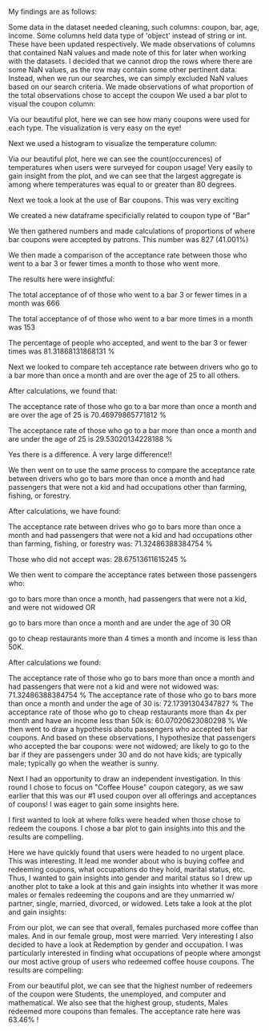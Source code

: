 My findings are as follows:

Some data in the dataset needed cleaning, such columns: coupon, bar, age, income. Some columns held data type of 'object' instead of string or int. These have been updated respectively.
We made observations of columns that contained NaN values and made note of this for later when working with the datasets.
I decided that we cannot drop the rows where there are some NaN values, as the row may contain some other pertinent data. Instead, when we run our searches, we can simply excluded NaN values based on our search criteria.
We made observations of what proportion of the total observations chose to accept the coupon
We used a bar plot to visual the coupon column:


Via our beautiful plot, here we can see how many coupons were used for each type. The visualization is very easy on the eye!

Next we used a histogram to visualize the temperature column:



Via our beautiful plot, here we can see the count(occurences) of temperatures when users were surveyed for coupon usage! Very easily to gain insight from the plot, and we can see that the largest aggregate is among where temperatures was equal to or greater than 80 degrees.

Next we took a look at the use of Bar coupons. This was very exciting

We created a new dataframe specificially related to coupon type of "Bar"

We then gathered numbers and made calculations of proportions of where bar coupons were accepted by patrons. This number was 827 (41.001%)

We then made a comparison of the acceptance rate between those who went to a bar 3 or fewer times a month to those who went more.

The results here were insightful:

The total acceptance of of those who went to a bar 3 or fewer times in a month was 666

The total acceptance of of those who went to a bar more times in a month was 153

The percentage of people who accepted, and went to the bar 3 or fewer times was 81.31868131868131 %

Next we looked to compare teh acceptance rate between drivers who go to a bar more than once a month and are over the age of 25 to all others.

After calculations, we found that:

The acceptance rate of those who go to a bar more than once a month and are over the age of 25 is 70.46979865771812 %

The acceptance rate of those who go to a bar more than once a month and are under the age of 25 is 29.53020134228188 %

Yes there is a difference. A very large difference!!

We then went on to use the same process to compare the acceptance rate between drivers who go to bars more than once a month and had passengers that were not a kid and had occupations other than farming, fishing, or forestry.

After calculations, we have found:

The acceptance rate between drives who go to bars more than once a month and had passengers that were not a kid and had occupations other than farming, fishing, or forestry was: 71.32486388384754 %

Those who did not accept was: 28.67513611615245 %

We then went to compare the acceptance rates between those passengers who:

go to bars more than once a month, had passengers that were not a kid, and were not widowed OR

go to bars more than once a month and are under the age of 30 OR

go to cheap restaurants more than 4 times a month and income is less than 50K.

After calculations we found:

The acceptance rate of those who go to bars more than once a month and had passengers that were not a kid and were not widowed was: 71.32486388384754 %
The acceptance rate of those who go to bars more than once a month and under the age of 30 is: 72.17391304347827 %
The acceptance rate of those who go to cheap restaurants more than 4x per month and have an income less than 50k is: 60.07020623080298 %
We then went to draw a hypothesis abotu passengers who accepted teh bar coupons. And based on these observations, I hypothesize that passengers who accepted the bar coupons: were not widowed; are likely to go to the bar if they are passengers under 30 and do not have kids; are typically male; typically go when the weather is sunny.

Next I had an opportunity to draw an independent investigation. In this round I chose to focus on "Coffee House" coupon category, as we saw earlier that this was our #1 used coupon over all offerings and acceptances of coupons! I was eager to gain some insights here.

I first wanted to look at where folks were headed when those chose to redeem the coupons. I chose a bar plot to gain insights into this and the results are compelling.



Here we have quickly found that users were headed to no urgent place. This was interesting. It lead me wonder about who is buying coffee and redeeming coupons, what occupations do they hold, marital status, etc.
Thus, I wanted to gain insights into gender and marital status so I drew up another plot to take a look at this and gain insights into whether it was more males or females redeeming the coupons and are they unmarried w/ partner, single, married, divorced, or widowed. Lets take a look at the plot and gain insights:


From our plot, we can see that overall, females purchased more coffee than males. And in our female group, most were married. Very interesting
I also decided to have a look at Redemption by gender and occupation. I was particularly interested in finding what occupations of people where amongst our most active group of users who redeemed coffee house coupons. The results are compelling:


From our beautiful plot, we can see that the highest number of redeemers of the coupon were Students, the unemployed, and computer and mathematical. We also see that the highest group, students, Males redeemed more coupons than females. The acceptance rate here was 63.46% !
